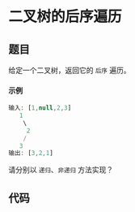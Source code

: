 # 二叉树的后序遍历

## 题目
给定一个二叉树，返回它的 `后序` 遍历。

#### 示例
```js
输入: [1,null,2,3]  
   1
    \
     2
    /
   3 
输出: [3,2,1]
```
请分别以 `递归`、`非递归` 方法实现？

## 代码




